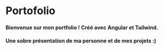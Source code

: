 # Portofolio

#### Bienvenue sur mon portfolio ! Créé avec Angular et Tailwind.
#### Une sobre présentation de ma personne et de mes projets :)
